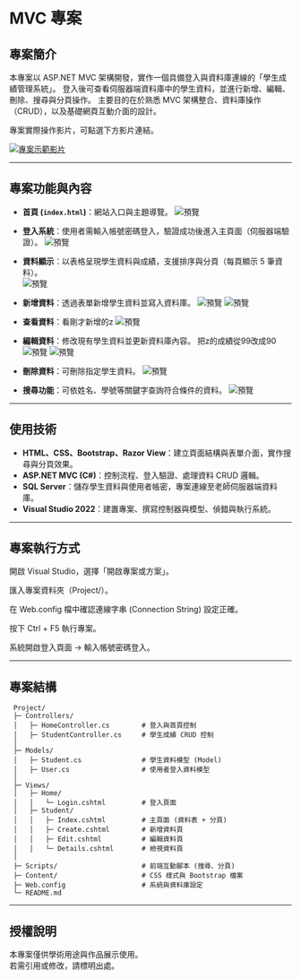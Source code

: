 # MVC 專案

## 專案簡介

本專案以 ASP.NET MVC 架構開發，實作一個具備登入與資料庫連線的「學生成績管理系統」。
登入後可查看伺服器端資料庫中的學生資料，並進行新增、編輯、刪除、搜尋與分頁操作。
主要目的在於熟悉 MVC 架構整合、資料庫操作（CRUD），以及基礎網頁互動介面的設計。

專案實際操作影片，可點選下方影片連結。

[![專案示範影片](https://img.youtube.com/vi/GXlx5FMvFis/0.jpg)](https://youtu.be/GXlx5FMvFis)

---

## 專案功能與內容

- **首頁 (`index.html`)**：網站入口與主題導覽。
![預覽](img/01.png)

- **登入系統**：使用者需輸入帳號密碼登入，驗證成功後進入主頁面（伺服器端驗證）。
![預覽](img/02.png)

- **資料顯示**：以表格呈現學生資料與成績，支援排序與分頁（每頁顯示 5 筆資料）。  
![預覽](img/03.png)

- **新增資料**：透過表單新增學生資料並寫入資料庫。 
![預覽](img/04.png)
![預覽](img/05.png)

- **查看資料**：看剛才新增的z
![預覽](img/06.png)

- **編輯資料**：修改現有學生資料並更新資料庫內容。
  把z的成績從99改成90
![預覽](img/07.png)
![預覽](img/08.png)

- **刪除資料**：可刪除指定學生資料。
![預覽](img/09.png)

- **搜尋功能**：可依姓名、學號等關鍵字查詢符合條件的資料。
![預覽](img/10.png)

---

## 使用技術
- **HTML、CSS、Bootstrap、Razor View**：建立頁面結構與表單介面，實作搜尋與分頁效果。
- **ASP.NET MVC (C#)**：控制流程、登入驗證、處理資料 CRUD 邏輯。
- **SQL Server**：儲存學生資料與使用者帳密，專案連線至老師伺服器端資料庫。
- **Visual Studio 2022**：建置專案、撰寫控制器與模型、偵錯與執行系統。  

---

## 專案執行方式

開啟 Visual Studio，選擇「開啟專案或方案」。

匯入專案資料夾（Project/）。

在 Web.config 檔中確認連線字串 (Connection String) 設定正確。

按下 Ctrl + F5 執行專案。

系統開啟登入頁面 → 輸入帳號密碼登入。

---

## 專案結構
```
 Project/
 ├─ Controllers/
 │   ├─ HomeController.cs        # 登入與首頁控制
 │   ├─ StudentController.cs     # 學生成績 CRUD 控制
 │
 ├─ Models/
 │   ├─ Student.cs               # 學生資料模型 (Model)
 │   ├─ User.cs                  # 使用者登入資料模型
 │
 ├─ Views/
 │   ├─ Home/
 │   │   └─ Login.cshtml         # 登入頁面
 │   ├─ Student/
 │   │   ├─ Index.cshtml         # 主頁面 (資料表 + 分頁)
 │   │   ├─ Create.cshtml        # 新增資料頁
 │   │   ├─ Edit.cshtml          # 編輯資料頁
 │   │   └─ Details.cshtml       # 檢視資料頁
 │
 ├─ Scripts/                     # 前端互動腳本 (搜尋、分頁)
 ├─ Content/                     # CSS 樣式與 Bootstrap 檔案
 ├─ Web.config                   # 系統與資料庫設定
 └─ README.md

```
---

## 授權說明
本專案僅供學術用途與作品展示使用。  
若需引用或修改，請標明出處。
